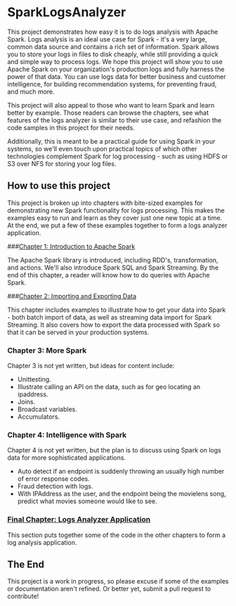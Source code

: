 # SparkLogsAnalyzer

This project demonstrates how easy it is to do logs analysis with Apache Spark.
Logs analysis is an ideal use case for Spark - it's a very large, common data source
and contains a rich set of information.  Spark allows you to store your logs
in files to disk cheaply, while still providing a
quick and simple way to process logs.  We hope this project will show you to use
Apache Spark on your organization's production logs and fully harness the power
of that data.  You can use logs data for better business and customer
intelligence, for building recommendation systems, for preventing fraud,
and much more.  

This project will also appeal to those who want to learn Spark and 
learn better by example.  Those readers can browse the chapters, see
what features of the logs analyzer is similar to their use case, and 
refashion the code samples in this project for their needs.

Additionally, this is meant to be a practical guide for using Spark in your
systems, so we'll even touch upon practical topics of which other technologies
complement Spark for log processing - such as using HDFS or S3 over 
NFS for storing your log files.

## How to use this project 

This project is broken up into chapters with bite-sized examples for 
demonstrating new Spark functionality for logs processing.  This makes
the examples easy to run and learn as they cover just one new topic at a time.
At the end, we put a few of these examples together to form a logs
analyzer application.

###[Chapter 1: Introduction to Apache Spark](chapter1/README.md)

The Apache Spark library is introduced, including RDD's, transformation, 
and actions.  We'll also introduce Spark SQL and Spark Streaming.  By the
end of this chapter, a reader will know how to do queries with Apache Spark.

###[Chapter 2: Importing and Exporting Data](chapter2/README.md)

This chapter includes examples to illustrate how to get your data into 
Spark - both batch import of data, as well as streaming data import
for Spark Streaming.  It also covers how to export the data processed with
Spark so that it can be served in your production systems.

### Chapter 3: More Spark

Chapter 3 is not yet written, but ideas for content include:

* Unittesting.
* Illustrate calling an API on the data, such as for geo locating an ipaddress.
* Joins.
* Broadcast variables.
* Accumulators.

### Chapter 4: Intelligence with Spark

Chapter 4 is not yet written, but the plan is to discuss using Spark on logs
data for more sophisticated applications.

* Auto detect if an endpoint is suddenly throwing an usually high number of
error response codes.
* Fraud detection with logs.
* With IPAddress as the user, and the endpoint being the movielens song, predict
what movies someone would like to see.

### [Final Chapter: Logs Analyzer Application](app/README.md)

This section puts together some of the code in the other chapters to form
a log analysis application.  

## The End

This project is a work in progress, so please excuse if some of the examples
or documentation aren't refined.  Or better yet, submit a pull request to
contribute!